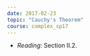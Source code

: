 ```yaml
---
date: 2017-02-23
topic: "Cauchy's Theorem"
course: complex_sp17
---
```


- *Reading*: Section II.2.

